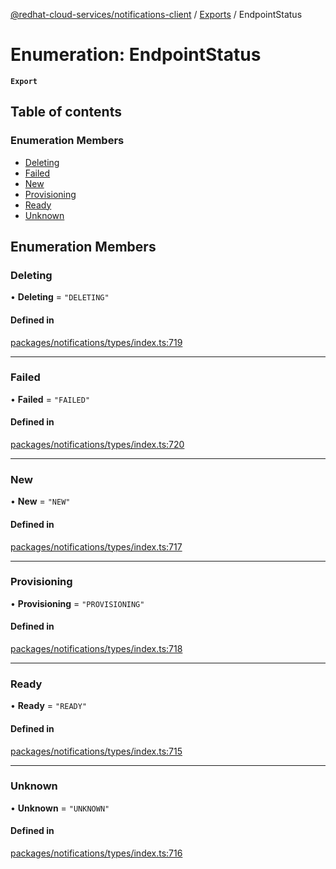 [@redhat-cloud-services/notifications-client](../README.md) / [Exports](../modules.md) / EndpointStatus

# Enumeration: EndpointStatus

**`Export`**

## Table of contents

### Enumeration Members

- [Deleting](EndpointStatus.md#deleting)
- [Failed](EndpointStatus.md#failed)
- [New](EndpointStatus.md#new)
- [Provisioning](EndpointStatus.md#provisioning)
- [Ready](EndpointStatus.md#ready)
- [Unknown](EndpointStatus.md#unknown)

## Enumeration Members

### Deleting

• **Deleting** = ``"DELETING"``

#### Defined in

[packages/notifications/types/index.ts:719](https://github.com/RedHatInsights/javascript-clients/blob/master/packages/notifications/types/index.ts#L719)

___

### Failed

• **Failed** = ``"FAILED"``

#### Defined in

[packages/notifications/types/index.ts:720](https://github.com/RedHatInsights/javascript-clients/blob/master/packages/notifications/types/index.ts#L720)

___

### New

• **New** = ``"NEW"``

#### Defined in

[packages/notifications/types/index.ts:717](https://github.com/RedHatInsights/javascript-clients/blob/master/packages/notifications/types/index.ts#L717)

___

### Provisioning

• **Provisioning** = ``"PROVISIONING"``

#### Defined in

[packages/notifications/types/index.ts:718](https://github.com/RedHatInsights/javascript-clients/blob/master/packages/notifications/types/index.ts#L718)

___

### Ready

• **Ready** = ``"READY"``

#### Defined in

[packages/notifications/types/index.ts:715](https://github.com/RedHatInsights/javascript-clients/blob/master/packages/notifications/types/index.ts#L715)

___

### Unknown

• **Unknown** = ``"UNKNOWN"``

#### Defined in

[packages/notifications/types/index.ts:716](https://github.com/RedHatInsights/javascript-clients/blob/master/packages/notifications/types/index.ts#L716)

